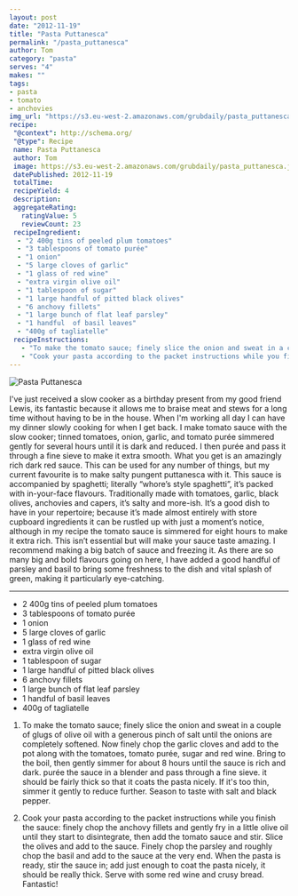 ```yaml
---
layout: post
date: "2012-11-19"
title: "Pasta Puttanesca"
permalink: "/pasta_puttanesca"
author: Tom
category: "pasta"
serves: "4"
makes: ""
tags:
- pasta
- tomato
- anchovies
img_url: "https://s3.eu-west-2.amazonaws.com/grubdaily/pasta_puttanesca.jpg"
recipe:
 "@context": http://schema.org/
 "@type": Recipe
 name: Pasta Puttanesca
 author: Tom
 image: https://s3.eu-west-2.amazonaws.com/grubdaily/pasta_puttanesca.jpg
 datePublished: 2012-11-19
 totalTime:
 recipeYield: 4
 description:
 aggregateRating:
   ratingValue: 5
   reviewCount: 23
 recipeIngredient:
  - "2 400g tins of peeled plum tomatoes"
  - "3 tablespoons of tomato purée"
  - "1 onion"
  - "5 large cloves of garlic"
  - "1 glass of red wine"
  - "extra virgin olive oil"
  - "1 tablespoon of sugar"
  - "1 large handful of pitted black olives"
  - "6 anchovy fillets"
  - "1 large bunch of flat leaf parsley"
  - "1 handful  of basil leaves"
  - "400g of tagliatelle"
 recipeInstructions:
   - "To make the tomato sauce; finely slice the onion and sweat in a couple of glugs of olive oil with a generous pinch of salt until the onions are completely softened. Now finely chop the garlic cloves and add to the pot along with the tomatoes, tomato purée, sugar and red wine. Bring to the boil, then gently simmer for about 8 hours until the sauce is rich and dark. purée the sauce in a blender and pass through a fine sieve. it should be fairly thick so that it coats the pasta nicely. If it's too thin, simmer it gently to reduce further. Season to taste with salt and black pepper."
   - "Cook your pasta according to the packet instructions while you finish the sauce: finely chop the anchovy fillets and gently fry in a little olive oil until they start to disintegrate, then add the tomato sauce and stir. Slice the olives and add to the sauce. Finely chop the parsley and roughly chop the basil and add to the sauce at the very end. When the pasta is ready, stir the sauce in; add just enough to coat the pasta nicely, it should be really thick. Serve with some red wine and crusy bread. Fantastic!"
---
```

<img src="https://s3.eu-west-2.amazonaws.com/grubdaily/pasta_puttanesca.jpg" alt="Pasta Puttanesca" />

I've just received a slow cooker as a birthday present from my good friend Lewis, its fantastic because it allows me to braise meat and stews for a long time without having to be in the house. When I'm working all day I can have my dinner slowly cooking for when I get back. I make tomato sauce with the slow cooker; tinned tomatoes, onion, garlic, and tomato purée simmered gently for several hours until it is dark and reduced. I then purée and pass it through a fine sieve to make it extra smooth. What you get is an amazingly rich dark red sauce. This can be used for any number of things, but my current favourite is to make salty pungent puttanesca with it. This sauce is accompanied by spaghetti; literally “whore’s style spaghetti”, it’s packed with in-your-face flavours. Traditionally made with tomatoes, garlic, black olives, anchovies and capers, it’s salty and more-ish. It’s a good dish to have in your repertoire; because it’s made almost entirely with store cupboard ingredients it can be rustled up with just a moment’s notice, although in my recipe the tomato sauce is simmered for eight hours to make it extra rich. This isn’t essential but will make your sauce taste amazing. I recommend making a big batch of sauce and freezing it. As there are so many big and bold flavours going on here, I have added a good handful of parsley and basil to bring some freshness to the dish and vital splash of green, making it particularly eye-catching.

---
* 2 400g tins of peeled plum tomatoes
* 3 tablespoons of tomato purée
* 1 onion
* 5 large cloves of garlic
* 1 glass of red wine
* extra virgin olive oil
* 1 tablespoon of sugar
* 1 large handful of pitted black olives
* 6 anchovy fillets
* 1 large bunch of flat leaf parsley
* 1 handful  of basil leaves
* 400g of tagliatelle

1. To make the tomato sauce; finely slice the onion and sweat in a couple of glugs of olive oil with a generous pinch of salt until the onions are completely softened. Now finely chop the garlic cloves and add to the pot along with the tomatoes, tomato purée, sugar and red wine. Bring to the boil, then gently simmer for about 8 hours until the sauce is rich and dark. purée the sauce in a blender and pass through a fine sieve. it should be fairly thick so that it coats the pasta nicely. If it's too thin, simmer it gently to reduce further. Season to taste with salt and black pepper.

2. Cook your pasta according to the packet instructions while you finish the sauce: finely chop the anchovy fillets and gently fry in a little olive oil until they start to disintegrate, then add the tomato sauce and stir. Slice the olives and add to the sauce. Finely chop the parsley and roughly chop the basil and add to the sauce at the very end. When the pasta is ready, stir the sauce in; add just enough to coat the pasta nicely, it should be really thick. Serve with some red wine and crusy bread. Fantastic!


